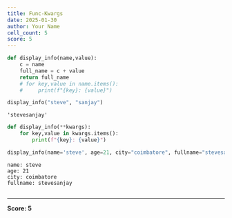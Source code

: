 ```yaml
---
title: Func-Kwargs
date: 2025-01-30
author: Your Name
cell_count: 5
score: 5
---
```


```python
def display_info(name,value):
    c = name 
    full_name = c + value
    return full_name
    # for key,value in name.items():
    #     print(f"{key}: {value}")
```


```python
display_info("steve", "sanjay")
```




    'stevesanjay'




```python
def display_info(**kwargs):
    for key,value in kwargs.items():
        print(f"{key}: {value}")
```


```python
display_info(name='steve', age=21, city="coimbatore", fullname="stevesanjay")
```

    name: steve
    age: 21
    city: coimbatore
    fullname: stevesanjay



```python

```


---
**Score: 5**
